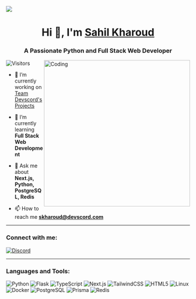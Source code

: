 <img align="center" src="https://devscord.com/favicon.ico">
<h1 align="center">Hi 👋, I'm <a href="#">Sahil Kharoud</a></h1>
<h3 align="center">A Passionate Python and Full Stack Web Developer</h3>

<img align="right" alt="Coding" width="400" src="https://media.giphy.com/media/qgQUggAC3Pfv687qPC/giphy.gif">

![Visitors](https://visitor-badge.glitch.me/badge?page_id=SahilKharoud6757&left_color=black&right_color=blue)

- 🔭 I’m currently working on [Team Devscord's Projects](https://github.com/TeamDevscord)  

- 🌱 I’m currently learning **Full Stack Web Development**  

- 💬 Ask me about **Next.js, Python, PostgreSQL, Redis**  

- 📫 How to reach me **skharoud@devscord.com**  

---

<h3 align="left">Connect with me:</h3>

[![Discord](https://img.shields.io/badge/Discord-%237289DA.svg?logo=discord&logoColor=white)](https://discord.com/users/799908382421024808)

---

<h3 align="left">Languages and Tools:</h3>

![Python](https://img.shields.io/badge/Python-3776AB?style=flat&logo=python&logoColor=white) ![Flask](https://img.shields.io/badge/Flask-000000?style=flat&logo=flask&logoColor=white) ![TypeScript](https://img.shields.io/badge/TypeScript-3178C6?style=flat&logo=typescript&logoColor=white) ![Next.js](https://img.shields.io/badge/Next.js-000000?style=flat&logo=nextdotjs&logoColor=white) ![TailwindCSS](https://img.shields.io/badge/Tailwind_CSS-38B2AC?style=flat&logo=tailwind-css&logoColor=white) ![HTML5](https://img.shields.io/badge/HTML5-E34F26?style=flat&logo=html5&logoColor=white) ![Linux](https://img.shields.io/badge/Linux-FCC624?style=flat&logo=linux&logoColor=black) ![Docker](https://img.shields.io/badge/Docker-2496ED?style=flat&logo=docker&logoColor=white) ![PostgreSQL](https://img.shields.io/badge/PostgreSQL-316192?style=flat&logo=postgresql&logoColor=white) ![Prisma](https://img.shields.io/badge/Prisma-2D3748?style=flat&logo=prisma&logoColor=white) ![Redis](https://img.shields.io/badge/Redis-DC382D?style=flat&logo=redis&logoColor=white)  

<!-- <p>
  <img align="left" src="https://github-readme-stats.vercel.app/api/top-langs?username=SahilKharoud6757&show_icons=true&theme=radical&locale=en&layout=compact" alt="SahilKharoud6757" />
</p>

<p>
  <img align="center" src="https://github-readme-streak-stats.herokuapp.com/?user=SahilKharoud6757&theme=radical" alt="SahilKharoud6757" />
</p> -->
